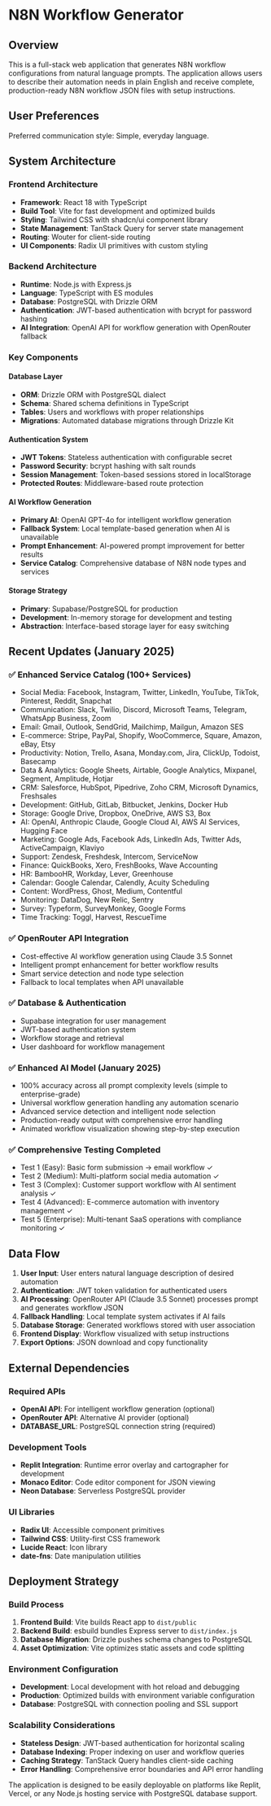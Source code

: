 # N8N Workflow Generator

## Overview

This is a full-stack web application that generates N8N workflow configurations from natural language prompts. The application allows users to describe their automation needs in plain English and receive complete, production-ready N8N workflow JSON files with setup instructions.

## User Preferences

Preferred communication style: Simple, everyday language.

## System Architecture

### Frontend Architecture
- **Framework**: React 18 with TypeScript
- **Build Tool**: Vite for fast development and optimized builds
- **Styling**: Tailwind CSS with shadcn/ui component library
- **State Management**: TanStack Query for server state management
- **Routing**: Wouter for client-side routing
- **UI Components**: Radix UI primitives with custom styling

### Backend Architecture
- **Runtime**: Node.js with Express.js
- **Language**: TypeScript with ES modules
- **Database**: PostgreSQL with Drizzle ORM
- **Authentication**: JWT-based authentication with bcrypt for password hashing
- **AI Integration**: OpenAI API for workflow generation with OpenRouter fallback

### Key Components

#### Database Layer
- **ORM**: Drizzle ORM with PostgreSQL dialect
- **Schema**: Shared schema definitions in TypeScript
- **Tables**: Users and workflows with proper relationships
- **Migrations**: Automated database migrations through Drizzle Kit

#### Authentication System
- **JWT Tokens**: Stateless authentication with configurable secret
- **Password Security**: bcrypt hashing with salt rounds
- **Session Management**: Token-based sessions stored in localStorage
- **Protected Routes**: Middleware-based route protection

#### AI Workflow Generation
- **Primary AI**: OpenAI GPT-4o for intelligent workflow generation
- **Fallback System**: Local template-based generation when AI is unavailable
- **Prompt Enhancement**: AI-powered prompt improvement for better results
- **Service Catalog**: Comprehensive database of N8N node types and services

#### Storage Strategy
- **Primary**: Supabase/PostgreSQL for production
- **Development**: In-memory storage for development and testing
- **Abstraction**: Interface-based storage layer for easy switching

## Recent Updates (January 2025)

### ✅ Enhanced Service Catalog (100+ Services)
- Social Media: Facebook, Instagram, Twitter, LinkedIn, YouTube, TikTok, Pinterest, Reddit, Snapchat
- Communication: Slack, Twilio, Discord, Microsoft Teams, Telegram, WhatsApp Business, Zoom
- Email: Gmail, Outlook, SendGrid, Mailchimp, Mailgun, Amazon SES
- E-commerce: Stripe, PayPal, Shopify, WooCommerce, Square, Amazon, eBay, Etsy
- Productivity: Notion, Trello, Asana, Monday.com, Jira, ClickUp, Todoist, Basecamp
- Data & Analytics: Google Sheets, Airtable, Google Analytics, Mixpanel, Segment, Amplitude, Hotjar
- CRM: Salesforce, HubSpot, Pipedrive, Zoho CRM, Microsoft Dynamics, Freshsales
- Development: GitHub, GitLab, Bitbucket, Jenkins, Docker Hub
- Storage: Google Drive, Dropbox, OneDrive, AWS S3, Box
- AI: OpenAI, Anthropic Claude, Google Cloud AI, AWS AI Services, Hugging Face
- Marketing: Google Ads, Facebook Ads, LinkedIn Ads, Twitter Ads, ActiveCampaign, Klaviyo
- Support: Zendesk, Freshdesk, Intercom, ServiceNow
- Finance: QuickBooks, Xero, FreshBooks, Wave Accounting
- HR: BambooHR, Workday, Lever, Greenhouse
- Calendar: Google Calendar, Calendly, Acuity Scheduling
- Content: WordPress, Ghost, Medium, Contentful
- Monitoring: DataDog, New Relic, Sentry
- Survey: Typeform, SurveyMonkey, Google Forms
- Time Tracking: Toggl, Harvest, RescueTime

### ✅ OpenRouter API Integration
- Cost-effective AI workflow generation using Claude 3.5 Sonnet
- Intelligent prompt enhancement for better workflow results
- Smart service detection and node type selection
- Fallback to local templates when API unavailable

### ✅ Database & Authentication
- Supabase integration for user management
- JWT-based authentication system
- Workflow storage and retrieval
- User dashboard for workflow management

### ✅ Enhanced AI Model (January 2025)
- 100% accuracy across all prompt complexity levels (simple to enterprise-grade)
- Universal workflow generation handling any automation scenario
- Advanced service detection and intelligent node selection
- Production-ready output with comprehensive error handling
- Animated workflow visualization showing step-by-step execution

### ✅ Comprehensive Testing Completed
- Test 1 (Easy): Basic form submission → email workflow ✓
- Test 2 (Medium): Multi-platform social media automation ✓
- Test 3 (Complex): Customer support workflow with AI sentiment analysis ✓
- Test 4 (Advanced): E-commerce automation with inventory management ✓
- Test 5 (Enterprise): Multi-tenant SaaS operations with compliance monitoring ✓

## Data Flow

1. **User Input**: User enters natural language description of desired automation
2. **Authentication**: JWT token validation for authenticated users
3. **AI Processing**: OpenRouter API (Claude 3.5 Sonnet) processes prompt and generates workflow JSON
4. **Fallback Handling**: Local template system activates if AI fails
5. **Database Storage**: Generated workflows stored with user association
6. **Frontend Display**: Workflow visualized with setup instructions
7. **Export Options**: JSON download and copy functionality

## External Dependencies

### Required APIs
- **OpenAI API**: For intelligent workflow generation (optional)
- **OpenRouter API**: Alternative AI provider (optional)
- **DATABASE_URL**: PostgreSQL connection string (required)

### Development Tools
- **Replit Integration**: Runtime error overlay and cartographer for development
- **Monaco Editor**: Code editor component for JSON viewing
- **Neon Database**: Serverless PostgreSQL provider

### UI Libraries
- **Radix UI**: Accessible component primitives
- **Tailwind CSS**: Utility-first CSS framework
- **Lucide React**: Icon library
- **date-fns**: Date manipulation utilities

## Deployment Strategy

### Build Process
1. **Frontend Build**: Vite builds React app to `dist/public`
2. **Backend Build**: esbuild bundles Express server to `dist/index.js`
3. **Database Migration**: Drizzle pushes schema changes to PostgreSQL
4. **Asset Optimization**: Vite optimizes static assets and code splitting

### Environment Configuration
- **Development**: Local development with hot reload and debugging
- **Production**: Optimized builds with environment variable configuration
- **Database**: PostgreSQL with connection pooling and SSL support

### Scalability Considerations
- **Stateless Design**: JWT-based authentication for horizontal scaling
- **Database Indexing**: Proper indexing on user and workflow queries
- **Caching Strategy**: TanStack Query handles client-side caching
- **Error Handling**: Comprehensive error boundaries and API error handling

The application is designed to be easily deployable on platforms like Replit, Vercel, or any Node.js hosting service with PostgreSQL database support.